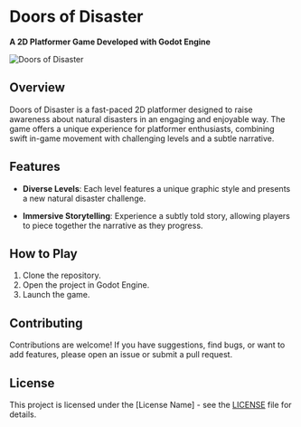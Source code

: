 # Doors of Disaster

**A 2D Platformer Game Developed with Godot Engine**

![Doors of Disaster](link-to-game-screenshot.png)

## Overview

Doors of Disaster is a fast-paced 2D platformer designed to raise awareness about natural disasters in an engaging and enjoyable way. The game offers a unique experience for platformer enthusiasts, combining swift in-game movement with challenging levels and a subtle narrative.

## Features

- **Diverse Levels**: Each level features a unique graphic style and presents a new natural disaster challenge.
  
- **Immersive Storytelling**: Experience a subtly told story, allowing players to piece together the narrative as they progress.

## How to Play

1. Clone the repository.
2. Open the project in Godot Engine.
3. Launch the game.

## Contributing

Contributions are welcome! If you have suggestions, find bugs, or want to add features, please open an issue or submit a pull request.


## License

This project is licensed under the [License Name] - see the [LICENSE](LICENSE) file for details.
